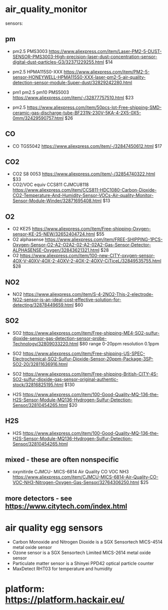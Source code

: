 # air_quality_monitor
sensors:


## pm 
* pm2.5 PMS3003  https://www.aliexpress.com/item/Laser-PM2-5-DUST-SENSOR-PMS3003-High-precision-laser-dust-concentration-sensor-digital-dust-particles-G3/32371229255.html  $14

* pm2.5 HPMA115S0-XXX https://www.aliexpress.com/item/PM2-5-sensor-HONEYWELL-HPMA115S0-XXX-laser-pm2-5-air-quality-detection-sensor-module-Super-dust/32829242280.html

* pm1 pm2.5 pm10 PMS5003 https://www.aliexpress.com/item/-/32877757510.html $23
* pm2.5 https://www.aliexpress.com/item/50pcs-lot-Free-shipping-SMD-ceramic-gas-discharge-tube-BF231N-230V-5KA-4-2X5-0X5-0mm/32429590757.html $26

## CO 
* CO TGS5042 https://www.aliexpress.com/item/-/32847450612.html  $17

## CO2 
* CO2 S8 0053 https://www.aliexpress.com/item/-/32854740322.html $33
* CO2/VOC equiv CCS811 CJMCU8118 https://www.aliexpress.com/item/CCS811-HDC1080-Carbon-Dioxide-CO2-Temperature-And-Humidity-Sensor-VOCs-Air-quality-Monitor-Sensor-Module-Winder/32871695408.html $13

## O2

* O2 KE25 https://www.aliexpress.com/item/Free-shipping-Oxygen-sensor-KE-25-NEW/32652404724.html  $55
* O2 alphasense https://www.aliexpress.com/item/FREE-SHIPPING-1PCS-Oxygen-Sensor-O2-A2-O2A2-02-A2-02A2-Gas-Sensor-Detector-ALPHASENSE-Oxygen/32843621321.html $28
* O2 https://www.aliexpress.com/item/100-new-CITY-oxygen-sensor-4OX-V-40XV-4OX-2-4OXV-2-4OX-2-4OXV-CiTiceL/32849535755.html $28 

## NO2

* NO2 https://www.aliexpress.com/item/S-4-2NO2-This-2-electrode-NO2-sensor-is-an-ideal-cost-effective-solution-for-detecting/32878449659.html $60

## SO2 
* SO2 https://www.aliexpress.com/item/Free-shipping-ME4-SO2-sulfur-dioxide-sensor-gas-detection-sensor-probe-Technology/32809033220.html  $80  range 0-20ppm resolution 0.1ppm

* SO2 https://www.aliexpress.com/item/Free-shipping-US-SPEC-Electrochemical-SO2-Sulfur-Dioxide-Sensor-20ppm-Package-3SP-SO2-20/32811636916.html 

* SO2 https://www.aliexpress.com/item/Free-shipping-British-CITY-4S-SO2-sulfur-dioxide-gas-sensor-original-authentic-stock/32816825195.html  $130

* H2S https://www.aliexpress.com/item/100-Good-Quality-MQ-136-the-H2S-Sensor-Module-MQ136-Hydrogen-Sulfur-Detection-Sensor/32810454265.html $20

## H2S
* H2S https://www.aliexpress.com/item/100-Good-Quality-MQ-136-the-H2S-Sensor-Module-MQ136-Hydrogen-Sulfur-Detection-Sensor/32810454265.html 

## mixed - these are often  nonspecific 
* oxynitirde CJMCU- MICS-6814 Air Quality CO VOC NH3 https://www.aliexpress.com/item/CJMCU-MICS-6814-Air-Quality-CO-VOC-NH3-Nitrogen-Oxygen-Gas-Sensor/32764306250.html $25

## more detectors - see https://www.citytech.com/index.html

# air quality egg sensors 


*    Carbon Monoxide and Nitrogen Dioxide is a SGX Sensortech MICS-4514 metal oxide sensor
*    Ozone sensor is a SGX Sensortech Limited MICS-2614 metal oxide sensor
*    Particulate matter sensor is a Shinyei PPD42 optical particle counter
*    MaxDetect RHT03 for temperature and humidity

# platform: https://platform.hackair.eu/

